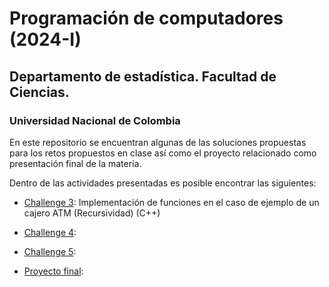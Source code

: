 # Programación de computadores (2024-I)

## Departamento de estadística. Facultad de Ciencias.

### Universidad Nacional de Colombia

En este repositorio se encuentran algunas de las soluciones propuestas para los retos propuestos en clase así como el proyecto relacionado como presentación final de la materia. 

Dentro de las actividades presentadas es posible encontrar las siguientes:

- [Challenge 3](): Implementación de funciones en el caso de ejemplo de un cajero ATM (Recursividad) (C++) 

- [Challenge 4]():

- [Challenge 5]():

- [Proyecto final]():
